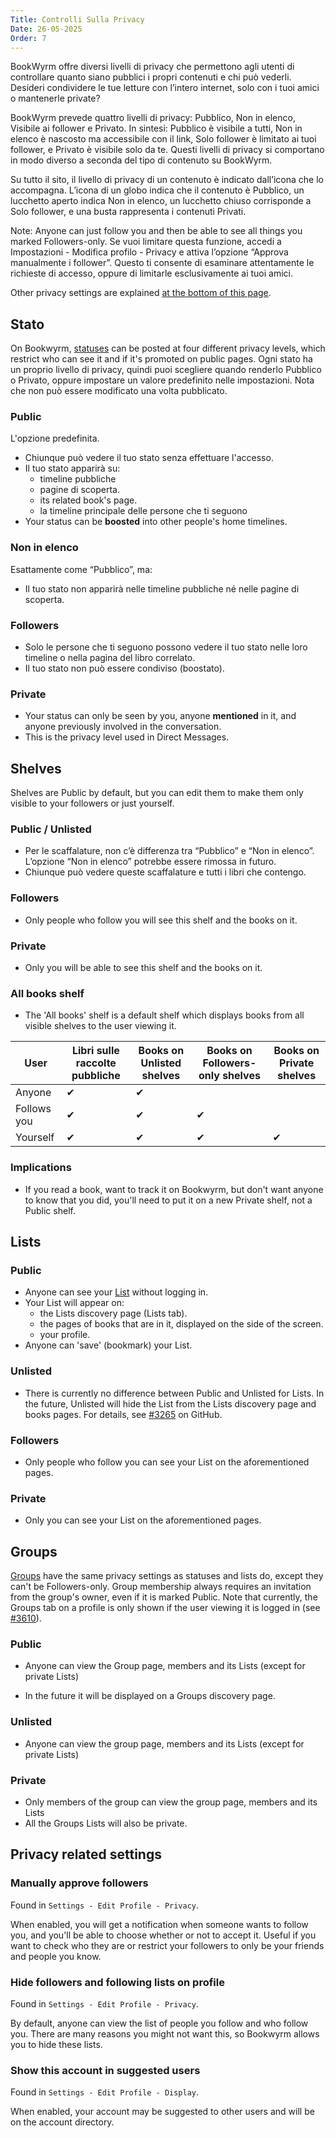 ```yaml
---
Title: Controlli Sulla Privacy
Date: 26-05-2025
Order: 7
---
```


BookWyrm offre diversi livelli di privacy che permettono agli utenti di controllare quanto siano pubblici i propri contenuti e chi può vederli.
Desideri condividere le tue letture con l’intero internet, solo con i tuoi amici o mantenerle private?

BookWyrm prevede quattro livelli di privacy: Pubblico, Non in elenco, Visibile ai follower e Privato.
In sintesi: Pubblico è visibile a tutti,  Non in elenco è nascosto ma accessibile con il link, Solo follower è limitato ai tuoi follower, e Privato è visibile solo da te.
Questi livelli di privacy si comportano in modo diverso a seconda del tipo di contenuto su BookWyrm.

Su tutto il sito, il livello di privacy di un contenuto è indicato dall’icona che lo accompagna.
L’icona di un globo indica che il contenuto è Pubblico, un lucchetto aperto indica Non in elenco, un lucchetto chiuso corrisponde a Solo follower, e una busta rappresenta i contenuti Privati.

Note: Anyone can just follow you and then be able to see all things you marked Followers-only.
Se vuoi limitare questa funzione, accedi a Impostazioni - Modifica profilo - Privacy e attiva l’opzione “Approva manualmente i follower”.
Questo ti consente di esaminare attentamente le richieste di accesso, oppure di limitarle esclusivamente ai tuoi amici.

Other privacy settings are explained [at the bottom of this page](#privacy-related-settings).

## Stato

On Bookwyrm, [statuses](/posting-statuses.html) can be posted at four different privacy levels, which restrict who can see it and if it's promoted on public pages.
Ogni stato ha un proprio livello di privacy, quindi puoi scegliere quando renderlo Pubblico o Privato, oppure impostare un valore predefinito nelle impostazioni.
Nota che non può essere modificato una volta pubblicato.

### Public

L'opzione predefinita.

- Chiunque può vedere il tuo stato senza effettuare l'accesso.
- Il tuo stato apparirà su:
    - timeline pubbliche
    - pagine di scoperta.
    - its related book's page.
    - la timeline principale delle persone che ti seguono
- Your status can be **boosted** into other people's home timelines.

### Non in elenco

Esattamente come “Pubblico”, ma:

- Il tuo stato non apparirà nelle timeline pubbliche né nelle pagine di scoperta.

### Followers

- Solo le persone che ti seguono possono vedere il tuo stato nelle loro timeline o nella pagina del libro correlato.
- Il tuo stato non può essere condiviso (boostato).

### Private

- Your status can only be seen by you, anyone **mentioned** in it, and anyone previously involved in the conversation.
- This is the privacy level used in Direct Messages.

## Shelves

Shelves are Public by default, but you can edit them to make them only visible to your followers or just yourself.

### Public / Unlisted

- Per le scaffalature, non c’è differenza tra “Pubblico” e “Non in elenco”. L’opzione “Non in elenco” potrebbe essere rimossa in futuro.
- Chiunque può vedere queste scaffalature e tutti i libri che contengo.

### Followers

- Only people who follow you will see this shelf and the books on it.

### Private

- Only you will be able to see this shelf and the books on it.

### All books shelf

- The 'All books' shelf is a default shelf which displays books from all visible shelves to the user viewing it.

| User        | Libri sulle raccolte pubbliche | Books on Unlisted shelves | Books on Followers-only shelves | Books on Private shelves |
| ----------- | ------------------------------ | ------------------------- | ------------------------------- | ------------------------ |
| Anyone      | ✔                              | ✔                         |                                 |                          |
| Follows you | ✔                              | ✔                         | ✔                               |                          |
| Yourself    | ✔                              | ✔                         | ✔                               | ✔                        |

### Implications

- If you read a book, want to track it on Bookwyrm, but don't want anyone to know that you did, you'll need to put it on a new Private shelf, not a Public shelf.

## Lists

### Public

- Anyone can see your [List](/lists.html) without logging in.
- Your List will appear on:
    - the Lists discovery page (Lists tab).
    - the pages of books that are in it, displayed on the side of the screen.
    - your profile.
- Anyone can 'save' (bookmark) your List.

### Unlisted

- There is currently no difference between Public and Unlisted for Lists.
    In the future, Unlisted will hide the List from the Lists discovery page and books pages.
    For details, see [#3265](https://github.com/bookwyrm-social/bookwyrm/issues/3265) on GitHub.

### Followers

- Only people who follow you can see your List on the aforementioned pages.

### Private

- Only you can see your List on the aforementioned pages.

## Groups

[Groups](/groups.html) have the same privacy settings as statuses and lists do, except they can't be Followers-only.
Group membership always requires an invitation from the group's owner, even if it is marked Public.
Note that currently, the Groups tab on a profile is only shown if the user viewing it is logged in (see [#3610](https://github.com/bookwyrm-social/bookwyrm/issues/3610)).

### Public

- Anyone can view the Group page, members and its Lists (except for private Lists)

- In the future it will be displayed on a Groups discovery page.

### Unlisted

- Anyone can view the group page, members and its Lists (except for private Lists)

### Private

- Only members of the group can view the group page, members and its Lists
- All the Groups Lists will also be private.

## Privacy related settings

### Manually approve followers

Found in `Settings - Edit Profile - Privacy`.

When enabled, you will get a notification when someone wants to follow you, and you'll be able to choose whether or not to accept it.
Useful if you want to check who they are or restrict your followers to only be your friends and people you know.

### Hide followers and following lists on profile

Found in `Settings - Edit Profile - Privacy`.

By default, anyone can view the list of people you follow and who follow you.
There are many reasons you might not want this, so Bookwyrm allows you to hide these lists.

### Show this account in suggested users

Found in `Settings - Edit Profile - Display`.

When enabled, your account may be suggested to other users and will be on the account directory.

